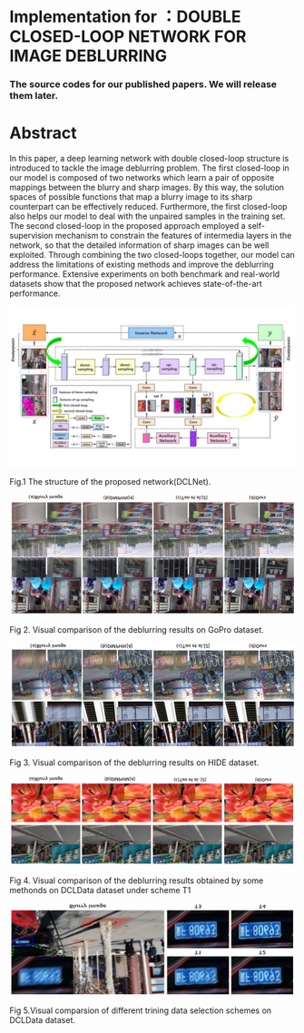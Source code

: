 # Implementation for ：**DOUBLE CLOSED-LOOP NETWORK FOR IMAGE DEBLURRING**

### The source codes for our published papers. We will release them later.

# Abstract
In this paper, a deep learning network with double closed-loop structure is introduced to tackle the image deblurring problem. The first closed-loop in our model is composed of two networks which learn a pair of opposite mappings between the blurry and sharp images. By this way, the solution spaces of possible functions that map a blurry image to its sharp counterpart can be effectively reduced. Furthermore, the first closed-loop also helps our model to deal with the unpaired samples in the training set. The second closed-loop in the proposed approach employed a self- supervision mechanism to constrain the features of intermedia layers in the network, so that the detailed information of sharp images can be well exploited. Through combining the two closed-loops together, our model can address the limitations of existing methods and improve the deblurring performance. Extensive experiments on both benchmark and real-world datasets show that the proposed network achieves state-of-the-art performance.

![1](./fig/Fig1.jpg)

Fig.1 The structure of the proposed network(DCLNet).

![2](./fig/Fig2.png)

Fig 2. Visual comparison of the deblurring results on GoPro dataset.

![3](./fig/Fig3.png)

Fig 3. Visual comparison of the deblurring results on HIDE dataset.

![4](./fig/Fig4.png)

Fig 4. Visual comparison of the deblurring results obtained by some methonds on DCLData dataset under scheme T1

![5](./fig/Fig5.png)

Fig 5.Visual comparsion of different trining data selection schemes on DCLData dataset.
